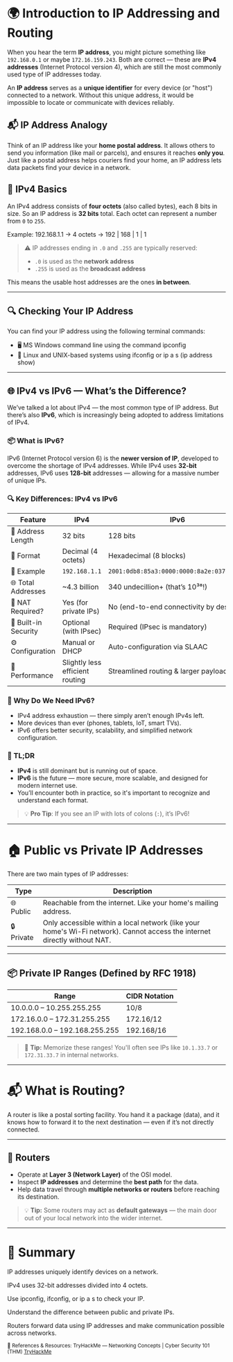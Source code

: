 # 🌍 Introduction to IP Addressing and Routing

When you hear the term **IP address**, you might picture something like `192.168.0.1` or maybe `172.16.159.243`. Both are correct — these are **IPv4 addresses** (Internet Protocol version 4), which are still the most commonly used type of IP addresses today.

An **IP address** serves as a **unique identifier** for every device (or "host") connected to a network. Without this unique address, it would be impossible to locate or communicate with devices reliably.

## 📬 IP Address Analogy

Think of an IP address like your **home postal address**. It allows others to send you information (like mail or parcels), and ensures it reaches **only you**. Just like a postal address helps couriers find your home, an IP address lets data packets find your device in a network.

## 📘 IPv4 Basics

An IPv4 address consists of **four octets** (also called bytes), each 8 bits in size. So an IP address is **32 bits** total. Each octet can represent a number from `0` to `255`.

Example: 192.168.1.1 → 4 octets → 192 | 168 | 1 | 1

> ⚠️ IP addresses ending in `.0` and `.255` are typically reserved:
> - `.0` is used as the **network address**
> - `.255` is used as the **broadcast address**

This means the usable host addresses are the ones **in between**.

---

## 🔍 Checking Your IP Address

You can find your IP address using the following terminal commands:

- 🖥️ MS Windows command line using the command ipconfig
- 🐧 Linux and UNIX-based systems using ifconfig or ip a s (ip address show)

---
## 🌐 IPv4 vs IPv6 — What’s the Difference?

We’ve talked a lot about IPv4 — the most common type of IP address. But there’s also **IPv6**, which is increasingly being adopted to address limitations of IPv4.

### 📦 What is IPv6?

IPv6 (Internet Protocol version 6) is the **newer version of IP**, developed to overcome the shortage of IPv4 addresses. While IPv4 uses **32-bit** addresses, IPv6 uses **128-bit** addresses — allowing for a massive number of unique IPs.


### 🔍 Key Differences: IPv4 vs IPv6

| Feature                  | IPv4                            | IPv6                                      |
|--------------------------|----------------------------------|-------------------------------------------|
| 📏 Address Length        | 32 bits                         | 128 bits                                  |
| 🔢 Format                | Decimal (4 octets)              | Hexadecimal (8 blocks)                    |
| 📘 Example               | `192.168.1.1`                   | `2001:0db8:85a3:0000:0000:8a2e:0370:7334`  |
| 🌐 Total Addresses       | ~4.3 billion                    | 340 undecillion+ (that’s 10³⁸!)           |
| 🔄 NAT Required?         | Yes (for private IPs)           | No (end-to-end connectivity by design)     |
| 🔐 Built-in Security     | Optional (with IPsec)           | Required (IPsec is mandatory)             |
| ⚙️ Configuration         | Manual or DHCP                  | Auto-configuration via SLAAC              |
| 🚀 Performance           | Slightly less efficient routing | Streamlined routing & larger payloads     |


### 🤔 Why Do We Need IPv6?

- IPv4 address exhaustion — there simply aren’t enough IPv4s left.
- More devices than ever (phones, tablets, IoT, smart TVs).
- IPv6 offers better security, scalability, and simplified network configuration.


### 📘 TL;DR

- **IPv4** is still dominant but is running out of space.
- **IPv6** is the future — more secure, more scalable, and designed for modern internet use.
- You’ll encounter both in practice, so it's important to recognize and understand each format.

> 💡 **Pro Tip**: If you see an IP with lots of colons (`:`), it’s IPv6!

---

# 🏠 Public vs Private IP Addresses

There are two main types of IP addresses:

| Type    | Description                                                                 |
|---------|-----------------------------------------------------------------------------|
| 🌐 Public   | Reachable from the internet. Like your home's mailing address.             |
| 🔒 Private  | Only accessible within a local network (like your home's Wi-Fi network). Cannot access the internet directly without NAT. |

---

## 📦 Private IP Ranges (Defined by RFC 1918)

| Range                         | CIDR Notation |
|------------------------------|---------------|
| 10.0.0.0 – 10.255.255.255     | 10/8          |
| 172.16.0.0 – 172.31.255.255   | 172.16/12     |
| 192.168.0.0 – 192.168.255.255 | 192.168/16    |

> 🧠 **Tip:** Memorize these ranges! You'll often see IPs like `10.1.33.7` or `172.31.33.7` in internal networks.

---

# 📬 What is Routing?

A router is like a postal sorting facility. You hand it a package (data), and it knows how to forward it to the next destination — even if it’s not directly connected.

---

## 🔁 Routers

- Operate at **Layer 3 (Network Layer)** of the OSI model.
- Inspect **IP addresses** and determine the **best path** for the data.
- Help data travel through **multiple networks or routers** before reaching its destination.

> 💡 **Tip:** Some routers may act as **default gateways** — the main door out of your local network into the wider internet.

---

# 🧠 Summary
IP addresses uniquely identify devices on a network.

IPv4 uses 32-bit addresses divided into 4 octets.

Use ipconfig, ifconfig, or ip a s to check your IP.

Understand the difference between public and private IPs.

Routers forward data using IP addresses and make communication possible across networks.

<sub>🔗 References & Resources:
TryHackMe — Networking Concepts | Cyber Security 101 (THM) [TryHackMe](https://tryhackme.com/room/networkingconcepts)</sub>

